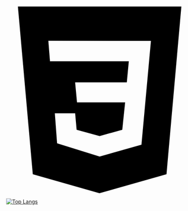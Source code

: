 <svg role="img" viewBox="0 0 24 24" xmlns="http://www.w3.org/2000/svg"><title>CSS3</title><path d="M1.5 0h21l-1.91 21.563L11.977 24l-8.565-2.438L1.5 0zm17.09 4.413L5.41 4.41l.213 2.622 10.125.002-.255 2.716h-6.64l.24 2.573h6.182l-.366 3.523-2.91.804-2.956-.81-.188-2.11h-2.61l.29 3.855L12 19.288l5.373-1.53L18.59 4.414z"/></svg>

[![Top Langs](https://github-readme-stats.vercel.app/api/top-langs/?username=6uiwj)](https://github.com/anuraghazra/github-readme-stats)

<!---
6uiwj/6uiwj is a ✨ special ✨ repository because its `README.md` (this file) appears on your GitHub profile.
You can click the Preview link to take a look at your changes.
--->
